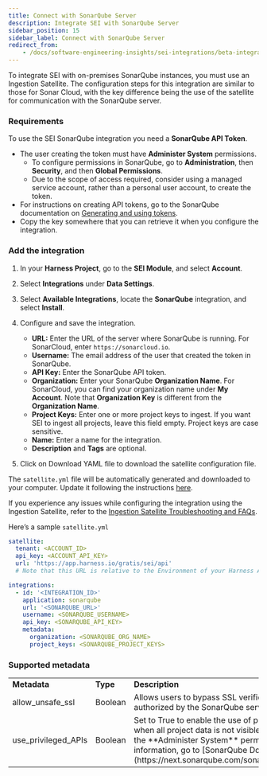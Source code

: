 ```yaml
---
title: Connect with SonarQube Server
description: Integrate SEI with SonarQube Server
sidebar_position: 15
sidebar_label: Connect with SonarQube Server
redirect_from:
    - /docs/software-engineering-insights/sei-integrations/beta-integrations/sonarqube/sei-sonar-self-managed
---
```


To integrate SEI with on-premises SonarQube instances, you must use an Ingestion Satellite. The configuration steps for this integration are similar to those for Sonar Cloud, with the key difference being the use of the satellite for communication with the SonarQube server.

### Requirements

To use the SEI SonarQube integration you need a **SonarQube API Token**.

* The user creating the token must have **Administer System** permissions.
   * To configure permissions in SonarQube, go to **Administration**, then **Security**, and then **Global Permissions**.
   * Due to the scope of access required, consider using a managed service account, rather than a personal user account, to create the token.
* For instructions on creating API tokens, go to the SonarQube documentation on [Generating and using tokens](https://docs.sonarsource.com/sonarqube/9.7/user-guide/user-account/generating-and-using-tokens/).
* Copy the key somewhere that you can retrieve it when you configure the integration.

### Add the integration

1. In your **Harness Project**, go to the **SEI Module**, and select **Account**.
2. Select **Integrations** under **Data Settings**.
3. Select **Available Integrations**, locate the **SonarQube** integration, and select **Install**.
4. Configure and save the integration.

   * **URL:** Enter the URL of the server where SonarQube is running. For SonarCloud, enter `https://sonarcloud.io`.
   * **Username:** The email address of the user that created the token in SonarQube.
   * **API Key:** Enter the SonarQube API token.
   * **Organization:** Enter your SonarQube **Organization Name**. For SonarCloud, you can find your organization name under **My Account**. Note that **Organization Key** is different from the **Organization Name**.
   * **Project Keys:** Enter one or more project keys to ingest. If you want SEI to ingest all projects, leave this field empty. Project keys are case sensitive.
   * **Name:** Enter a name for the integration.
   * **Description** and **Tags** are optional.
5. Click on Download YAML file to download the satellite configuration file.

The ```satellite.yml``` file will be automatically generated and downloaded to your computer. Update it following the instructions [here](/docs/software-engineering-insights/propelo-sei/setup-sei/sei-ingestion-satellite/satellite-overview).

If you experience any issues while configuring the integration using the Ingestion Satellite, refer to the [Ingestion Satellite Troubleshooting and FAQs](/docs/software-engineering-insights/propelo-sei/setup-sei/sei-ingestion-satellite/satellite-troubleshooting-and-faqs).

Here’s a sample `satellite.yml`

```yaml
satellite:
  tenant: <ACCOUNT_ID>
  api_key: <ACCOUNT_API_KEY>
  url: 'https://app.harness.io/gratis/sei/api' 
  # Note that this URL is relative to the Environment of your Harness Account.

integrations:
  - id: '<INTEGRATION_ID>'
    application: sonarqube
    url: '<SONARQUBE_URL>'
    username: <SONARQUBE_USERNAME>
    api_key: <SONARQUBE_API_KEY>
    metadata:
      organization: <SONARQUBE_ORG_NAME>
      project_keys: <SONARQUBE_PROJECT_KEYS>

```

### Supported metadata

<table>
    <tr>
        <td><b>Metadata</b></td>
        <td><b>Type</b></td>
        <td><b>Description</b></td>
    </tr>
    <tr>
        <td>allow_unsafe_ssl</td>
        <td>Boolean</td>
        <td>Allows users to bypass SSL verification for custom certificates authorized by the SonarQube server</td>
    </tr>
    <tr>
        <td>use_privileged_APIs</td>
        <td>Boolean</td>
        <td>Set to True to enable the use of privileged APIs, which are required when all project data is not visible. This requires the API key to have the **Administer System** permission in SonarQube. For more information, go to [SonarQube Documentation](https://next.sonarqube.com/sonarqube/web_api/api/projects/search).</td>
    </tr>
</table>
